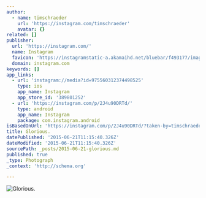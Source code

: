 ```yaml
---
author:
  - name: timschraeder
    url: 'https://instagram.com/timschraeder'
    avatar: {}
related: []
publisher:
  url: 'https://instagram.com/'
  name: Instagram
  favicon: 'https://instagramstatic-a.akamaihd.net/bluebar/f493177/images/ico/favicon.ico'
  domain: instagram.com
keywords: []
app_links:
  - url: 'instagram://media?id=975560312374498525'
    type: ios
    app_name: Instagram
    app_store_id: '389801252'
  - url: 'https://instagram.com/p/2J4u90DRTd/'
    type: android
    app_name: Instagram
    package: com.instagram.android
isBasedOnUrl: 'https://instagram.com/p/2J4u90DRTd/?taken-by=timschraeder'
title: Glorious.
datePublished: '2015-06-21T11:15:40.326Z'
dateModified: '2015-06-21T11:15:40.326Z'
sourcePath: _posts/2015-06-21-glorious.md
published: true
_type: Photograph
_context: 'http://schema.org'

---
```

![Glorious&period;](https://scontent.cdninstagram.com/hphotos-xaf1/t51.2885-15/11195598_938360146194960_1268923680_n.jpg)